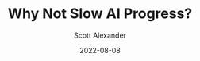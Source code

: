 ---
layout: podcast
title: "Why Not Slow AI Progress?"
author: Scott Alexander
description: https://astralcodexten.substack.com/p/why-not-slow-ai-progress
date: 2022-08-08
length: 3548749
duration: 887
guid: why-not-slow-ai-progress
---
